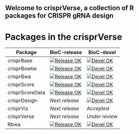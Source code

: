 ## Welcome to crisprVerse, a collection of R packages for CRISPR gRNA design


# Packages in the crisprVerse
|Package|BioC-release|BioC-devel|
|---|---|---|
|crisprBase|[![Release OK](https://bioconductor.org/shields/build/release/bioc/crisprBase.svg)](http://bioconductor.org/checkResults/release/bioc-LATEST/crisprBase/)|[![Devel OK](https://bioconductor.org/shields/build/devel/bioc/crisprBase.svg)](http://bioconductor.org/checkResults/devel/bioc-LATEST/crisprBase/)|
|crisprBowtie|[![Release OK](https://bioconductor.org/shields/build/release/bioc/crisprBowtie.svg)](http://bioconductor.org/checkResults/release/bioc-LATEST/crisprBowtie/)|[![Devel OK](https://bioconductor.org/shields/build/devel/bioc/crisprBowtie.svg)](http://bioconductor.org/checkResults/devel/bioc-LATEST/crisprBowtie/)|
|crisprBwa|[![Release OK](https://bioconductor.org/shields/build/release/bioc/crisprBwa.svg)](http://bioconductor.org/checkResults/release/bioc-LATEST/crisprBwa/)|[![Devel OK](https://bioconductor.org/shields/build/devel/bioc/crisprBwa.svg)](http://bioconductor.org/checkResults/devel/bioc-LATEST/crisprBwa/)|
|crisprScore|[![Release OK](https://bioconductor.org/shields/build/release/bioc/crisprScore.svg)](http://bioconductor.org/checkResults/release/bioc-LATEST/crisprScore/)|[![Devel OK](https://bioconductor.org/shields/build/devel/bioc/crisprScore.svg)](http://bioconductor.org/checkResults/devel/bioc-LATEST/crisprScore/)|
|crisprScoreData|[![Release OK](https://bioconductor.org/shields/build/release/data-experiment/crisprScoreData.svg)](http://bioconductor.org/checkResults/release/data-experiment-LATEST/crisprScoreData/)|[![Devel OK](https://bioconductor.org/shields/build/devel/data-experiment/crisprScoreData.svg)](http://bioconductor.org/checkResults/devel/data-experiment-LATEST/crisprScoreData/)|
|crisprDesign|*Next release*|[![Devel OK](https://bioconductor.org/shields/build/devel/bioc/crisprDesign.svg)](http://bioconductor.org/checkResults/devel/bioc-LATEST/crisprDesign/)|
|crisprViz|*Next release*|*Accepted*|
|crisprVerse|*Next release*|*Under review*|
|Rbwa|[![Release OK](https://bioconductor.org/shields/build/release/bioc/Rbwa.svg)](http://bioconductor.org/checkResults/release/bioc-LATEST/Rbwa/)|[![Devel OK](https://bioconductor.org/shields/build/devel/bioc/Rbwa.svg)](http://bioconductor.org/checkResults/devel/bioc-LATEST/Rbwa/)|

